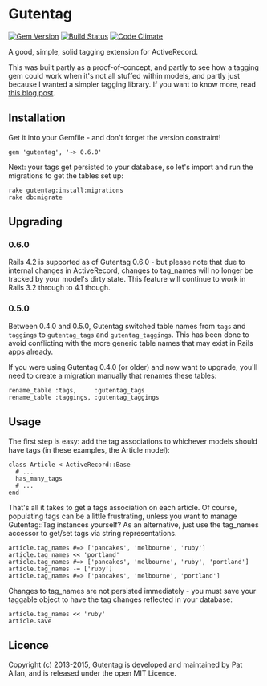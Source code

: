 # Gutentag

[![Gem Version](https://badge.fury.io/rb/gutentag.png)](http://badge.fury.io/rb/gutentag)
[![Build Status](https://travis-ci.org/pat/gutentag.png?branch=master)](https://travis-ci.org/pat/gutentag)
[![Code Climate](https://codeclimate.com/github/pat/gutentag.png)](https://codeclimate.com/github/pat/gutentag)

A good, simple, solid tagging extension for ActiveRecord.

This was built partly as a proof-of-concept, and partly to see how a tagging gem could work when it's not all stuffed within models, and partly just because I wanted a simpler tagging library. If you want to know more, read [this blog post](http://freelancing-gods.com/posts/gutentag_simple_rails_tagging).

## Installation

Get it into your Gemfile - and don't forget the version constraint!

    gem 'gutentag', '~> 0.6.0'

Next: your tags get persisted to your database, so let's import and run the migrations to get the tables set up:

    rake gutentag:install:migrations
    rake db:migrate

## Upgrading

### 0.6.0

Rails 4.2 is supported as of Gutentag 0.6.0 - but please note that due to internal changes in ActiveRecord, changes to tag_names will no longer be tracked by your model's dirty state. This feature will continue to work in Rails 3.2 through to 4.1 though.

### 0.5.0

Between 0.4.0 and 0.5.0, Gutentag switched table names from `tags` and `taggings` to `gutentag_tags` and `gutentag_taggings`. This has been done to avoid conflicting with the more generic table names that may exist in Rails apps already.

If you were using Gutentag 0.4.0 (or older) and now want to upgrade, you'll need to create a migration manually that renames these tables:

    rename_table :tags,     :gutentag_tags
    rename_table :taggings, :gutentag_taggings

## Usage

The first step is easy: add the tag associations to whichever models should have tags (in these examples, the Article model):

    class Article < ActiveRecord::Base
      # ...
      has_many_tags
      # ...
    end

That's all it takes to get a tags association on each article. Of course, populating tags can be a little frustrating, unless you want to manage Gutentag::Tag instances yourself? As an alternative, just use the tag_names accessor to get/set tags via string representations.

    article.tag_names #=> ['pancakes', 'melbourne', 'ruby']
    article.tag_names << 'portland'
    article.tag_names #=> ['pancakes', 'melbourne', 'ruby', 'portland']
    article.tag_names -= ['ruby']
    article.tag_names #=> ['pancakes', 'melbourne', 'portland']

Changes to tag_names are not persisted immediately - you must save your taggable object to have the tag changes reflected in your database:

    article.tag_names << 'ruby'
    article.save

## Licence

Copyright (c) 2013-2015, Gutentag is developed and maintained by Pat Allan, and is released under the open MIT Licence.
